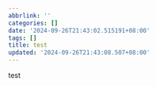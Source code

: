 ```yaml
---
abbrlink: ''
categories: []
date: '2024-09-26T21:43:02.515191+08:00'
tags: []
title: test
updated: '2024-09-26T21:43:08.507+08:00'
---
```

test
